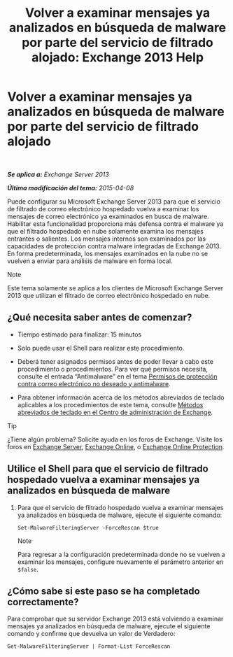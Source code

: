 ﻿---
title: 'Volver a examinar mensajes ya analizados en búsqueda de malware por parte del servicio de filtrado alojado: Exchange 2013 Help'
TOCTitle: Volver a examinar mensajes ya analizados en búsqueda de malware por parte del servicio de filtrado alojado
ms:assetid: ad3b6f65-6399-4a4b-8679-2e4f7f74bbbe
ms:mtpsurl: https://technet.microsoft.com/es-es/library/JJ150548(v=EXCHG.150)
ms:contentKeyID: 48268551
ms.date: 04/23/2018
mtps_version: v=EXCHG.150
ms.translationtype: HT
---

# Volver a examinar mensajes ya analizados en búsqueda de malware por parte del servicio de filtrado alojado

 

_**Se aplica a:** Exchange Server 2013_

_**Última modificación del tema:** 2015-04-08_

Puede configurar su Microsoft Exchange Server 2013 para que el servicio de filtrado de correo electrónico hospedado vuelva a examinar los mensajes de correo electrónico ya examinados en busca de malware. Habilitar esta funcionalidad proporciona más defensa contra el malware ya que el filtrado hospedado en nube solamente examina los mensajes entrantes o salientes. Los mensajes internos son examinados por las capacidades de protección contra malware integradas de Exchange 2013. En forma predeterminada, los mensajes examinados en la nube no se vuelven a enviar para análisis de malware en forma local.


> [!NOTE]
> Este tema solamente se aplica a los clientes de Microsoft Exchange Server 2013 que utilizan el filtrado de correo electrónico hospedado en nube.



## ¿Qué necesita saber antes de comenzar?

  - Tiempo estimado para finalizar: 15 minutos

  - Solo puede usar el Shell para realizar este procedimiento.

  - Deberá tener asignados permisos antes de poder llevar a cabo este procedimiento o procedimientos. Para ver qué permisos necesita, consulte el entrada “Antimalware” en el tema [Permisos de protección contra correo electrónico no deseado y antimalware](anti-spam-and-anti-malware-permissions-exchange-2013-help.md).

  - Para obtener información acerca de los métodos abreviados de teclado aplicables a los procedimientos de este tema, consulte [Métodos abreviados de teclado en el Centro de administración de Exchange](keyboard-shortcuts-in-the-exchange-admin-center-exchange-online-protection-help.md).


> [!TIP]
> ¿Tiene algún problema? Solicite ayuda en los foros de Exchange. Visite los foros en <A href="https://go.microsoft.com/fwlink/p/?linkid=60612">Exchange Server</A>, <A href="https://go.microsoft.com/fwlink/p/?linkid=267542">Exchange Online</A>, o <A href="https://go.microsoft.com/fwlink/p/?linkid=285351">Exchange Online Protection</A>.



## Utilice el Shell para que el servicio de filtrado hospedado vuelva a examinar mensajes ya analizados en búsqueda de malware

1.  Para que el servicio de filtrado hospedado vuelva a examinar mensajes ya analizados en búsqueda de malware, ejecute el siguiente comando:
    
        Set-MalwareFilteringServer -ForceRescan $true
    

    > [!NOTE]
    > Para regresar a la configuración predeterminada donde no se vuelven a examinar los mensajes, configure nuevamente el parámetro anterior en <CODE>$false</CODE>.



## ¿Cómo sabe si este paso se ha completado correctamente?

Para comprobar que su servidor Exchange 2013 está volviendo a examinar mensajes ya analizados en búsqueda de malware, ejecute el siguiente comando y confirme que devuelva un valor de Verdadero:

    Get-MalwareFilteringServer | Format-List ForceRescan

